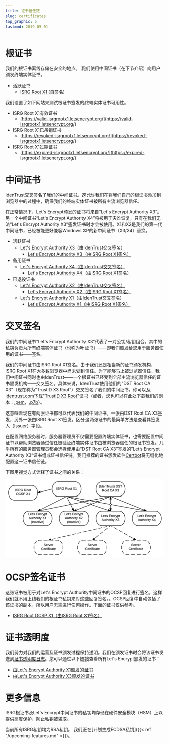 ```yaml
---
title: 证书信任链
slug: certificates
top_graphic: 5
lastmod: 2019-05-01
---
```




# 根证书

我们的根证书离线存储在安全的地点。 我们使用中间证书（在下节介绍）向用户颁发终端实体证书。

* 活跃证书
  * [ISRG Root X1 (自签名)](/certs/isrgrootx1.pem.txt)

我们设置了如下网站来测试根证书签发的终端实体证书可用性。

* ISRG Root X1有效证书
  * [https://valid-isrgrootx1.letsencrypt.org/](https://valid-isrgrootx1.letsencrypt.org/)
* ISRG Root X1已吊销证书
  * [https://revoked-isrgrootx1.letsencrypt.org/](https://revoked-isrgrootx1.letsencrypt.org/)
* ISRG Root X1过期证书
  * [https://expired-isrgrootx1.letsencrypt.org/](https://expired-isrgrootx1.letsencrypt.org/)

# 中间证书

IdenTrust交叉签名了我们的中间证书。这允许我们在将我们自己的根证书添加到浏览器中的过程中，确保我们的终端实体证书被所有主流浏览器信任。

在正常情况下，Let's Encrypt颁发的证书将来自“Let's Encrypt Authority X3”。另一个中间证书“Let's Encrypt Authority X4”将被用于灾难恢复，只有在我们无法“Let's Encrypt Authority X3”签发证书时才会被使用。X1和X2是我们的第一代中间证书，已经被能更好兼容Windows XP的新中间证书（X3/X4）替换。


* 活跃证书
  * [Let's Encrypt Authority X3（由IdenTrust交叉签名）](/certs/lets-encrypt-x3-cross-signed.pem.txt)
    * [Let's Encrypt Authority X3（由ISRG Root X1签名）](/certs/letsencryptauthorityx3.pem.txt)
* 备用证书
  * [Let's Encrypt Authority X4（由IdenTrust交叉签名）](/certs/lets-encrypt-x4-cross-signed.pem.txt)
    * [Let's Encrypt Authority X4（由ISRG Root X1签名）](/certs/letsencryptauthorityx4.pem.txt)
* 已退役证书
  * [Let's Encrypt Authority X2（由IdenTrust交叉签名）](/certs/lets-encrypt-x2-cross-signed.pem.txt)
    * [Let's Encrypt Authority X2（由ISRG Root X1签名）](/certs/letsencryptauthorityx2.pem.txt)
  * [Let's Encrypt Authority X1（由IdenTrust交叉签名）](/certs/lets-encrypt-x1-cross-signed.pem.txt)
    * [Let's Encrypt Authority X1（由ISRG Root X1签名）](/certs/letsencryptauthorityx1.pem.txt)

# 交叉签名

我们的中间证书“Let's Encrypt Authority X3”代表了一对公钥/私钥组合。其中的私钥负责为所有终端实体证书（也称为叶证书）——即我们颁发给您用于服务器使用的证书——签名。

我们的中间证书由ISRG Root X1签名。由于我们还是相当新的证书颁发机构，ISRG Root X1在大多数浏览器中尚未受到信任。为了能够马上被浏览器信任，我们中间证书同时也由IdenTrust——一个根证书已经受到全部主流浏览器信任的证书颁发机构——交叉签名。具体来说，IdenTrust使用他们的"DST Root CA X3"（现在称为“TrustID X3 Root”）交叉签名了我们的中间证书。你可以[从identrust.com下载"TrustID X3 Root"证书](https://www.identrust.com/support/downloads)（或者，您也可以在此处下载我们的副本：[.pem](/certs/trustid-x3-root.pem.txt)，[.p7b](/certs/trustid-x3-root.p7b)）。

这意味着现在有两张证书都可以代表我们的中间证书。一张由DST Root CA X3签发，另外一张由ISRG Root X1签发。区分这两张证书的最简单方法是查看其签发人（Issuer）字段。

在配置网络服务器时，服务器管理员不仅需要配置终端实体证书，也需要配置中间证书以帮助浏览器通过信任链验证终端实体证书由被浏览器信任的根证书签发。几乎所有的服务器管理员都会选择使用由“DST Root CA X3”签发的”Let’s Encrypt Authority X3“证书组成证书信任链。我们推荐的证书颁发软件[Certbot](https://certbot.org)将无缝化地配置这一证书信任链。

下图用视觉方式诠释了证书之间的关系：

<img src="/certs/isrg-keys.png" alt="ISRG证书关系图">

# OCSP签名证书

这张证书被用于对Let's Encrypt Authority中间证书的OCSP回复进行签名，这样我们就不用上线我们的根证书私钥来对这些回复签名。。OCSP回复中自动包括了该证书的副本，所以用户无需进行任何操作。下面的证书仅供参考。
* [ISRG Root OCSP X1（由ISRG Root X1签名）](/certs/isrg-root-ocsp-x1.pem.txt)

# 证书透明度

我们努力对我们的运营及证书颁发过程保持透明。我们在颁发证书时会将该证书发送到[证书透明度日志](https://www.certificate-transparency.org/)。您可以通过以下链接查看所有Let's Encrypt颁发的证书：

* [由Let's Encrypt Authority X1颁发的证书](https://crt.sh/?Identity=%25&iCAID=7395)
* [由Let's Encrypt Authority X3颁发的证书](https://crt.sh/?Identity=%25&iCAID=16418)

# 更多信息

ISRG根证书及Let's Encrypt中间证书的私钥均存储在硬件安全模块（HSM）上以提供高度保护，防止私钥被盗取。

当前所有ISRG私钥均为RSA私钥。 我们正在[计划生成ECDSA私钥]({{< ref "/upcoming-features.md" >}})。
